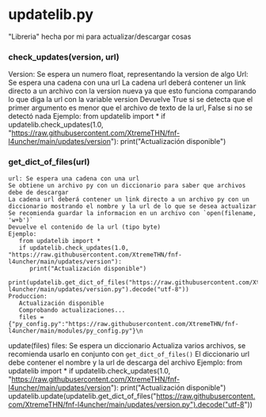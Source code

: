 # updatelib.py
"Libreria" hecha por mi para actualizar/descargar cosas
### check_updates(version, url)
Version: Se espera un numero float, representando la version de algo
Url: Se espera una cadena con una url
La cadena url deberá contener un link directo a un archivo con la version nueva ya que esto funciona comparando lo que diga la url con la variable version
Devuelve True si se detecta que el primer argumento es menor que el archivo de texto de la url, False si no se detectó nada
Ejemplo:
       from updatelib import *
       if updatelib.check_updates(1.0, "https://raw.githubusercontent.com/XtremeTHN/fnf-l4uncher/main/updates/version"):
          print("Actualización disponible")

### get_dict_of_files(url)
    url: Se espera una cadena con una url
    Se obtiene un archivo py con un diccionario para saber que archivos debe de descargar
    La cadena url deberá contener un link directo a un archivo py con un diccionario mostrando el nombre y la url de lo que se desea actualizar
    Se recomienda guardar la informacion en un archivo con `open(filename, 'w+b')`
    Devuelve el contenido de la url (tipo byte)
    Ejemplo:
       from updatelib import *
       if updatelib.check_updates(1.0, "https://raw.githubusercontent.com/XtremeTHN/fnf-l4uncher/main/updates/version"):
          print("Actualización disponible")
          print(updatelib.get_dict_of_files("https://raw.githubusercontent.com/XtremeTHN/fnf-l4uncher/main/updates/version.py").decode("utf-8"))
    Produccion:
       Actualización disponible
       Comprobando actualizaciones...
       files = {"py_config.py":"https://raw.githubusercontent.com/XtremeTHN/fnf-l4uncher/main/modules/py_config.py"}\n
       
update(files)
    files: Se espera un diccionario 
    Actualiza varios archivos, se recomienda usarlo en conjunto con `get_dict_of_files()`
    El diccionario url debe contener el nombre y la url de descarga del archivo
    Ejemplo:
      from updatelib import *
       if updatelib.check_updates(1.0, "https://raw.githubusercontent.com/XtremeTHN/fnf-l4uncher/main/updates/version"):
          print("Actualización disponible")
          updatelib.update(updatelib.get_dict_of_files("https://raw.githubusercontent.com/XtremeTHN/fnf-l4uncher/main/updates/version.py").decode("utf-8"))  
